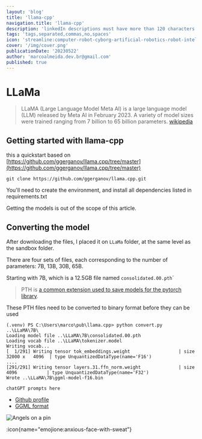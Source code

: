 ```yaml
---
layout: 'blog'
title: 'llama-cpp'
navigation.title: 'llama-cpp'
description: 'linkedIn descriptions must have more than 120 characters'
tags: 'tags,separated,commas,no,spaces'
icon: 'streamline:computer-robot-cyborg-artificial-robotics-robot-intelligence-machine-technology-android'
cover: '/img/cover.png'
publicationDate: '20230522'
author: 'marcoalmeida.dev.br@gmail.com'
published: true
---
```


# LLaMa

> LLaMA (Large Language Model Meta AI) is a large language model (LLM) released by Meta AI in February 2023. A variety of model sizes were trained ranging from 7 billion to 65 billion parameters.
> [wikipedia](https://en.wikipedia.org/wiki/LLaMA)


## Getting started with llama-cpp

this a quickstart based on [https://github.com/ggerganov/llama.cpp/tree/master](https://github.com/ggerganov/llama.cpp/tree/master)

```
git clone https://github.com/ggerganov/llama.cpp.git

```

You'll need to create the environment, and install all dependencies listed in requirements.txt

Getting the models is out of the scope of this article.

## Converting the model

After downloading the files, I placed it on `LLaMa` folder, at the same level as the sandbox folder.

There are four sets of files, each corresponding to the number of parameters: 7B, 13B, 30B, 65B.  

Starting with 7B, which is a 12.5GB file named `consolidated.00.pth`´

> PTH is [a common extension used to save models for the pytorch library](https://pytorch.org/tutorials/beginner/saving_loading_models.html).

These PTH files need to be converted to binary format before they can be used


```
(.venv) PS C:\Users\marco\pub\llama.cpp> python convert.py ..\LLaMA\7B\
Loading model file ..\LLaMA\7B\consolidated.00.pth
Loading vocab file ..\LLaMA\tokenizer.model
Writing vocab...
[  1/291] Writing tensor tok_embeddings.weight                  | size  32000 x   4096  | type UnquantizedDataType(name='F16')
....
[291/291] Writing tensor layers.31.ffn_norm.weight              | size   4096           | type UnquantizedDataType(name='F32')
Wrote ..\LLaMA\7B\ggml-model-f16.bin
```




```
chatGPT prompts here
```

- [Github profile](https://github.com/ggerganov/llama.cpp/tree/master)
- [GGML format](https://github.com/ggerganov/ggml)


![Angels on a pin](/img/2023-03-25-190625.png)

:icon{name="emojione:anxious-face-with-sweat"}
